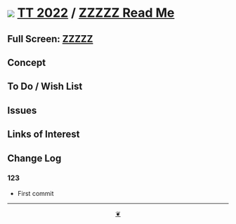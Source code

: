 # [![](https://evereverland.github.io/2022/assets/github-octicon.svg )](https://github.com/evereverland/2022/ "Source code on GitHub" ) [TT 2022]( https://evereverland.github.io/2022/ "Home page" ) / [ZZZZZ Read Me]( https://evereverland.github.io/2022/#xxxxx/README.md "2022-08-04" )


<!--@@@
<div class=iframe-resize ><iframe src=https://evereverland.github.io/2022/ xxxxx/ height=100% width=100% ></iframe></div>
_"ZZZZZ" in a resizable window. One finger to rotate. Two to zoom._
@@@-->

## Full Screen: [ZZZZZ]( https://evereverland.github.io/2022/xxxxx/ )


## Concept


## To Do / Wish List


## Issues


## Links of Interest


## Change Log


### 123

* First commit


***

<center title="Hello! Click me to go up to the top" ><a class=aDingbat href=javascript:window.scrollTo(0,0);> ❦ </a></center>
